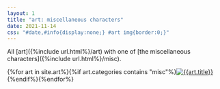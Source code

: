 ```yaml
---
layout: 1
title: "art: miscellaneous characters"
date: 2021-11-14
css: "#date,#info{display:none;} #art img{border:0;}"
---
```

All [art]({%include url.html%}/art) with one of [the miscellaneous characters]({%include url.html%}/misc).

<div id="gallery">{%for art in site.art%}{%if art.categories contains "misc"%}<a href="{{art.url}}"><img src="{%include url.html%}/assets/img/art/{{art.date|date:"%F"}}-tn.jpg" alt="{{art.title}}"/></a>{%endif%}{%endfor%}</div>